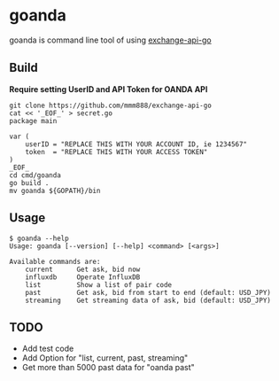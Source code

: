 # goanda

goanda is command line tool of using [exchange-api-go](https://github.com/mmm888/exchange-api-go)


## Build

**Require setting UserID and API Token for OANDA API**

~~~
git clone https://github.com/mmm888/exchange-api-go
cat << '_EOF_' > secret.go
package main

var (
    userID = "REPLACE THIS WITH YOUR ACCOUNT ID, ie 1234567"
    token  = "REPLACE THIS WITH YOUR ACCESS TOKEN"
)
_EOF_
cd cmd/goanda
go build .
mv goanda ${GOPATH}/bin
~~~

## Usage

~~~
$ goanda --help
Usage: goanda [--version] [--help] <command> [<args>]

Available commands are:
    current      Get ask, bid now
    influxdb     Operate InfluxDB
    list         Show a list of pair code
    past         Get ask, bid from start to end (default: USD_JPY)
    streaming    Get streaming data of ask, bid (default: USD_JPY)
~~~

## TODO

* Add test code
* Add Option for "list, current, past, streaming"
* Get more than 5000 past data for "oanda past"
